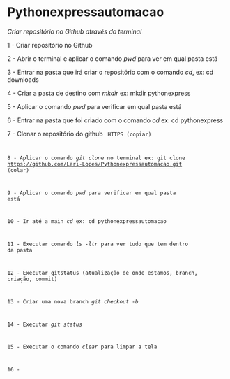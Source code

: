 # Pythonexpressautomacao
*Criar repositório no Github através do terminal*

1 - Criar repositório no Github

2 - Abrir o terminal e aplicar o comando *pwd* para ver em qual pasta está

3 - Entrar na pasta que irá criar o repositório com o comando *cd*, ex: cd downloads

4 - Criar a pasta de destino com *mkdir* ex: mkdir pythonexpress

5 - Aplicar o comando *pwd* para verificar em qual pasta está

6 - Entrar na pasta que foi criado com o comando *cd* ex: cd pythonexpress

7 - Clonar o repositório do github *<code>* HTTPS (copiar)

8 - Aplicar o comando *git clone* no terminal ex: git clone https://github.com/Lari-Lopes/Pythonexpressautomacao.git (colar)

9 - Aplicar o comando *pwd* para verificar em qual pasta está

10 - Ir até a main *cd* ex: cd pythonexpressautomacao

11 - Executar comando *ls -ltr* para ver tudo que tem dentro da pasta

12 - Executar gitstatus (atualização de onde estamos, branch, criação, commit)

13 - Criar uma nova branch *git checkout -b*

14 - Executar *git status*

15 - Executar o comando *clear* para limpar a tela

16 - 
